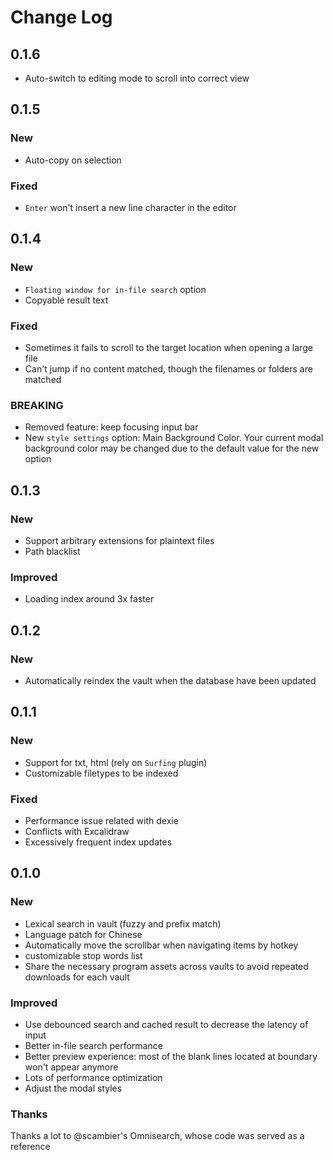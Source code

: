 # Change Log

## 0.1.6

- Auto-switch to editing mode to scroll into correct view

## 0.1.5

### New

- Auto-copy on selection

### Fixed

- `Enter` won't insert a new line character in the editor

## 0.1.4

### New

- `Floating window for in-file search` option
- Copyable result text

### Fixed

- Sometimes it fails to scroll to the target location when opening a large file
- Can't jump if no content matched, though the filenames or folders are matched

### BREAKING

- Removed feature: keep focusing input bar
- New `style settings` option: Main Background Color. Your current modal background color may be changed due to the default value for the new option

## 0.1.3

### New

- Support arbitrary extensions for plaintext files
- Path blacklist

### Improved

- Loading index around 3x faster

## 0.1.2

### New

- Automatically reindex the vault when the database have been updated


## 0.1.1

### New

- Support for txt, html (rely on `Surfing` plugin)
- Customizable filetypes to be indexed

### Fixed

- Performance issue related with dexie
- Conflicts with Excalidraw
- Excessively frequent index updates


## 0.1.0

### New

- Lexical search in vault (fuzzy and prefix match)
- Language patch for Chinese
- Automatically move the scrollbar when navigating items by hotkey
- customizable stop words list
- Share the necessary program assets across vaults to avoid repeated downloads for each vault

### Improved

- Use debounced search and cached result to decrease the latency of input
- Better in-file search performance
- Better preview experience: most of the blank lines located at boundary won't appear anymore
- Lots of performance optimization
- Adjust the modal styles


### Thanks

Thanks a lot to @scambier's Omnisearch, whose code was served as a reference